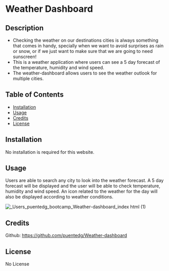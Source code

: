 # Weather Dashboard

   ## Description
   
  - Checking the weather on our destinations cities is always something that comes in handy, specially when we want to avoid surprises as rain or snow, or if we just want to make sure that we are going to need sunscreen!
  - This is a weather application where users can see a 5 day forecast of the temperature, humidity and wind speed.
  - The weather-dashboard allows users to see the weather outlook for multiple cities.
 
   
   ## Table of Contents 
   
   - [Installation](#installation)
   - [Usage](#usage)
   - [Credits](#credits)
   - [License](#license)
   
   ## Installation
   
   No installation is required for this website.

   ## Usage
   
   Users are able to search any city to look into the weather forecast. A 5 day forecast will be displayed and the user will be able to check temperature, humidity and wind speed. An icon related to the weather for the day will also be displayed according to weather conditions. 

   ![_Users_puentedg_bootcamp_Weather-dashboard_index html (1)](https://user-images.githubusercontent.com/112722601/195224535-717c85af-f14c-49a9-b1e5-095729cc588e.png)
    
   
   ## Credits
   
   Github: https://github.com/puentedg/Weather-dashboard
   
   ## License
   
   No License